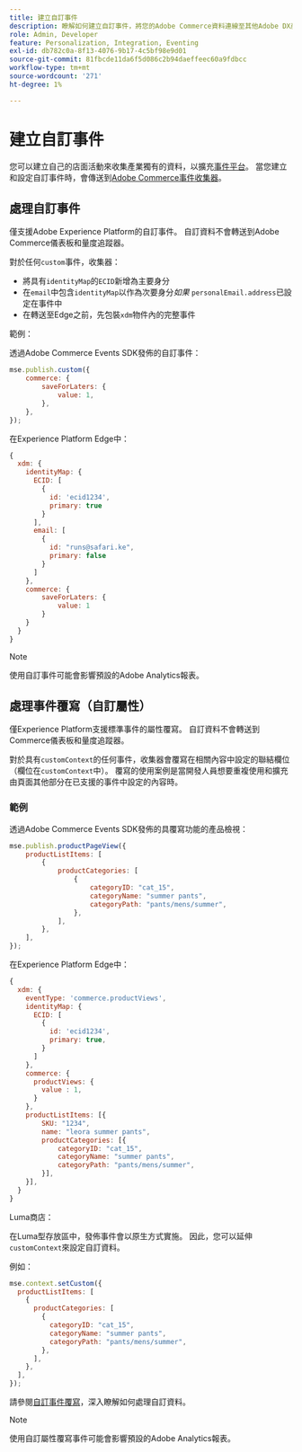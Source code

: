 ```yaml
---
title: 建立自訂事件
description: 瞭解如何建立自訂事件，將您的Adobe Commerce資料連線至其他Adobe DX產品。
role: Admin, Developer
feature: Personalization, Integration, Eventing
exl-id: db782c0a-8f13-4076-9b17-4c5bf98e9d01
source-git-commit: 81fbcde11da6f5d086c2b94daeffeec60a9fdbcc
workflow-type: tm+mt
source-wordcount: '271'
ht-degree: 1%

---
```


# 建立自訂事件

您可以建立自己的店面活動來收集產業獨有的資料，以擴充[事件平台](events.md)。 當您建立和設定自訂事件時，會傳送到[Adobe Commerce事件收集器](https://github.com/adobe/commerce-events/tree/main/packages/storefront-events-collector)。

## 處理自訂事件

僅支援Adobe Experience Platform的自訂事件。 自訂資料不會轉送到Adobe Commerce儀表板和量度追蹤器。

對於任何`custom`事件，收集器：

- 將具有`identityMap`的`ECID`新增為主要身分
- 在`email`中包含`identityMap`以作為次要身分&#x200B;_如果_ `personalEmail.address`已設定在事件中
- 在轉送至Edge之前，先包裝`xdm`物件內的完整事件

範例：

透過Adobe Commerce Events SDK發佈的自訂事件：

```javascript
mse.publish.custom({
    commerce: {
        saveForLaters: {
            value: 1,
        },
    },
});
```

在Experience Platform Edge中：

```javascript
{
  xdm: {
    identityMap: {
      ECID: [
        {
          id: 'ecid1234',
          primary: true
        }
      ],
      email: [
        {
          id: "runs@safari.ke",
          primary: false
        }
      ]
    },
    commerce: {
        saveForLaters: {
            value: 1
        }
    }
  }
}
```

>[!NOTE]
>
> 使用自訂事件可能會影響預設的Adobe Analytics報表。

## 處理事件覆寫（自訂屬性）

僅Experience Platform支援標準事件的屬性覆寫。 自訂資料不會轉送到Commerce儀表板和量度追蹤器。

對於具有`customContext`的任何事件，收集器會覆寫在相關內容中設定的聯結欄位（欄位在`customContext`中）。 覆寫的使用案例是當開發人員想要重複使用和擴充由頁面其他部分在已支援的事件中設定的內容時。

### 範例

透過Adobe Commerce Events SDK發佈的具覆寫功能的產品檢視：

```javascript
mse.publish.productPageView({
    productListItems: [
        {
            productCategories: [
                {
                    categoryID: "cat_15",
                    categoryName: "summer pants",
                    categoryPath: "pants/mens/summer",
                },
            ],
        },
    ],
});
```

在Experience Platform Edge中：

```javascript
{
  xdm: {
    eventType: 'commerce.productViews',
    identityMap: {
      ECID: [
        {
          id: 'ecid1234',
          primary: true,
        }
      ]
    },
    commerce: {
      productViews: {
        value : 1,
      }
    },
    productListItems: [{
        SKU: "1234",
        name: "leora summer pants",
        productCategories: [{
            categoryID: "cat_15",
            categoryName: "summer pants",
            categoryPath: "pants/mens/summer",
        }],
    }],
  }
}
```

Luma商店：

在Luma型存放區中，發佈事件會以原生方式實施。 因此，您可以延伸`customContext`來設定自訂資料。

例如：

```javascript
mse.context.setCustom({
  productListItems: [
    {
      productCategories: [
        {
          categoryID: "cat_15",
          categoryName: "summer pants",
          categoryPath: "pants/mens/summer",
        },
      ],
    },
  ],
});
```

請參閱[自訂事件覆寫](https://github.com/adobe/commerce-events/blob/main/examples/events/custom-event-override.md)，深入瞭解如何處理自訂資料。

>[!NOTE]
>
> 使用自訂屬性覆寫事件可能會影響預設的Adobe Analytics報表。
